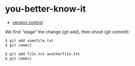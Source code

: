 # you-better-know-it

- [version control](https://coderefinery.org/lessons/)

We first “stage” the change (git add), then shoot (git commit):
```bash
$ git add somefile.txt
$ git commit

$ git add file.txt anotherfile.txt
$ git commit
```
